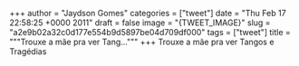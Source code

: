 
+++
author = "Jaydson Gomes"
categories = ["tweet"]
date = "Thu Feb 17 22:58:25 +0000 2011"
draft = false
image = "{TWEET_IMAGE}"
slug = "a2e9b02a32c0d177e554b9d5897be04d709df000"
tags = ["tweet"]
title = """Trouxe a mãe pra ver Tang..."""
+++
Trouxe a mãe pra ver Tangos e Tragédias
